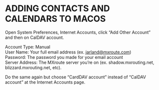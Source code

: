 ﻿# ADDING CONTACTS AND CALENDARS TO MACOS

Open System Preferences, Internet Accounts, click “Add Other Account” and then on CalDAV account.

Account Type: Manual  
User Name: Your full email address (ex. jarland@mxroute.com)  
Password: The password you made for your email account  
Server Address: The MXroute server you’re on (ex. shadow.mxrouting.net, blizzard.mxrouting.net, etc).

Do the same again but choose “CardDAV account” instead of “CalDAV account” at the Internet Accounts page.

